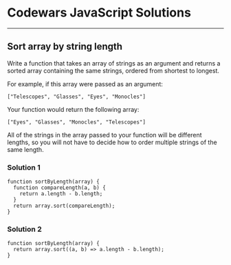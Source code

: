 # Codewars JavaScript Solutions

---

## Sort array by string length

Write a function that takes an array of strings as an argument and returns a sorted array containing the same strings,
ordered from shortest to longest.

For example, if this array were passed as an argument:

`["Telescopes", "Glasses", "Eyes", "Monocles"]`

Your function would return the following array:

`["Eyes", "Glasses", "Monocles", "Telescopes"]`

All of the strings in the array passed to your function will be different lengths,
so you will not have to decide how to order multiple strings of the same length.

### Solution 1

```
function sortByLength(array) {
  function compareLength(a, b) {
    return a.length - b.length;
  }
  return array.sort(compareLength);
}
```

### Solution 2

```
function sortByLength(array) {
  return array.sort((a, b) => a.length - b.length);
}
```
